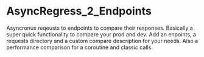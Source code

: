 # AsyncRegress_2_Endpoints

Asyncronus reqeusts to endpoints to compare their responses. Basically a super quick functionality to compare your prod and dev. Add an enpoints, a requests directory and a custom compare description for your needs. Also a performance comparison for a coroutine and classic calls.
